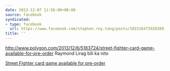```yaml
---
date: 2013-12-07 11:56:00+00:00
source: facebook
syndicated:
- type: facebook
  url: https://www.facebook.com/stephen.roy.tang/posts/10152647392838912
title: ''
---
```


http://www.polygon.com/2013/12/6/5183724/street-fighter-card-game-available-for-pre-order Raymond Lirag bili ka nito

[Street Fighter card game available for pre-order](https://www.polygon.com/2013/12/6/5183724/street-fighter-card-game-available-for-pre-order)